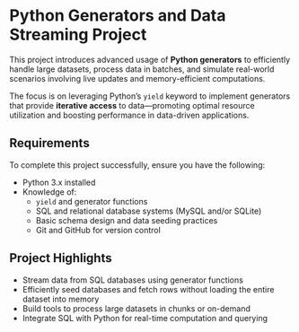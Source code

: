 #  Python Generators and Data Streaming Project

This project introduces advanced usage of **Python generators** to efficiently handle large datasets, process data in batches, and simulate real-world scenarios involving live updates and memory-efficient computations.

The focus is on leveraging Python’s `yield` keyword to implement generators that provide **iterative access** to data—promoting optimal resource utilization and boosting performance in data-driven applications.




##  Requirements

To complete this project successfully, ensure you have the following:

- Python 3.x installed
- Knowledge of:
  - `yield` and generator functions
  - SQL and relational database systems (MySQL and/or SQLite)
  - Basic schema design and data seeding practices
  - Git and GitHub for version control



##  Project Highlights

- Stream data from SQL databases using generator functions
- Efficiently seed databases and fetch rows without loading the entire dataset into memory
- Build tools to process large datasets in chunks or on-demand
- Integrate SQL with Python for real-time computation and querying



